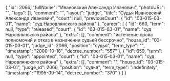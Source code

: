 {
    "id": 2066,
    "fullName": "Ивановский Александр Иванович",
    "photoURL": "",
    "tags": [],
    "comment": "",
    "layout": "judge",
    "title": "Судья Ивановский Александр Иванович",
    "court": null,
    "previousCourt": {
        "id": "03-015-03-01",
        "name": "суд Наровлянского района"
    },
    "career": [
        {
            "id": 660,
            "term": null,
            "type": "released",
            "court": {
                "id": "03-015-03-01",
                "name": "суд Наровлянского района"
            },
            "extra": [],
            "comment": "истечение срока полномочий и отказ в назначении судьей бессрочно",
            "house_id": "03-015-03-01",
            "judge_id": 2066,
            "position": "судья",
            "term_type": "",
            "timestamp": "2000-10-18",
            "decree_number": "557"
        },
        {
            "id": 659,
            "term": null,
            "type": "appointed",
            "court": {
                "id": "03-015-03-01",
                "name": "суд Наровлянского района"
            },
            "extra": [],
            "comment": "",
            "house_id": "03-015-03-01",
            "judge_id": 2066,
            "position": "судья",
            "term_type": "indefinitely",
            "timestamp": "1995-09-14",
            "decree_number": "370"
        }
    ]
}
